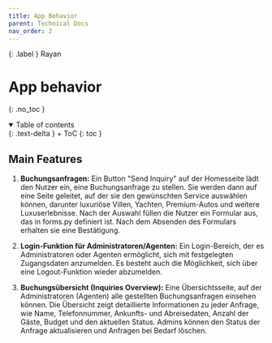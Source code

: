 ```yaml
---
title: App Behavior
parent: Technical Docs
nav_order: 2
---
```


{: .label }
Rayan

# App behavior
{: .no_toc }

<details open markdown="block">
{: .text-delta }
<summary>Table of contents</summary>
+ ToC
{: toc }
</details>

## Main Features

1. **Buchungsanfragen:** Ein Button "Send Inquiry" auf der Homesseite lädt den Nutzer ein, eine Buchungsanfrage zu stellen. Sie werden dann auf eine Seite geleitet, auf der sie den gewünschten Service auswählen können, darunter luxuriöse Villen, Yachten, Premium-Autos und weitere Luxuserlebnisse. Nach der Auswahl füllen die Nutzer ein Formular aus, das in forms.py definiert ist. Nach dem Absenden des Formulars erhalten sie eine Bestätigung. 

2. **Login-Funktion für Administratoren/Agenten:** Ein Login-Bereich, der es Administratoren oder Agenten ermöglicht, sich mit festgelegten Zugangsdaten anzumelden. Es besteht auch die Möglichkeit, sich über eine Logout-Funktion wieder abzumelden.

3. **Buchungsübersicht (Inquiries Overview):** Eine Übersichtsseite, auf der Administratoren (Agenten) alle gestellten Buchungsanfragen einsehen können. Die Übersicht zeigt detaillierte Informationen zu jeder Anfrage, wie Name, Telefonnummer, Ankunfts- und Abreisedaten, Anzahl der Gäste, Budget und den aktuellen Status. Admins können den Status der Anfrage aktualisieren und Anfragen bei Bedarf löschen.
